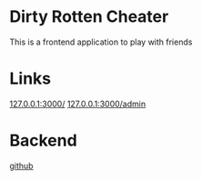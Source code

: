 # Dirty Rotten Cheater

This is a frontend application to play with friends
# Links

[127.0.0.1:3000/](http://127.0.0.1:3000/)
[127.0.0.1:3000/admin](http://127.0.0.1:3000/admin)
# Backend

[github](https://github.com/m-troja/DRC-Server)

